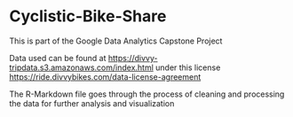 # Cyclistic-Bike-Share

This is part of the Google Data Analytics Capstone Project

Data used can be found at https://divvy-tripdata.s3.amazonaws.com/index.html under this license https://ride.divvybikes.com/data-license-agreement

The R-Markdown file goes through the process of cleaning and processing the data for further analysis and visualization 
